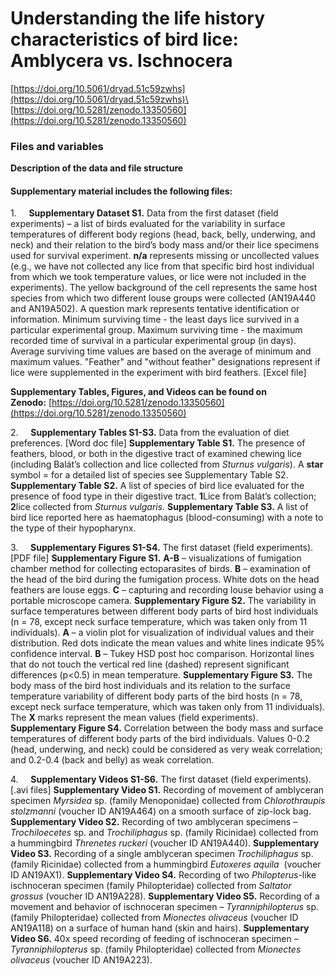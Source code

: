 # Understanding the life history characteristics of bird lice: Amblycera vs. Ischnocera

[https://doi.org/10.5061/dryad.51c59zwhs](https://doi.org/10.5061/dryad.51c59zwhs)\
[https://doi.org/10.5281/zenodo.13350560](https://doi.org/10.5281/zenodo.13350560)

### Files and variables

**Description of the data and file structure**

#### **Supplementary material includes the following files:**

1.     **Supplementary Dataset S1.** Data from the first dataset (field experiments) – a list of birds evaluated for the variability in surface temperatures of different body regions (head, back, belly, underwing, and neck) and their relation to the bird’s body mass and/or their lice specimens used for survival experiment. **n/a** represents missing or uncollected values (e.g., we have not collected any lice from that specific bird host individual from which we took temperature values, or lice were not included in the experiments). The yellow background of the cell represents the same host species from which two different louse groups were collected (AN19A440 and AN19A502). A question mark represents tentative identification or information. Minimum surviving time - the least days lice survived in a particular experimental group. Maximum surviving time - the maximum recorded time of survival in a particular experimental group (in days). Average surviving time values are based on the average of minimum and maximum values. "Feather" and "without feather" designations represent if lice were supplemented in the experiment with bird feathers. [Excel file]

**Supplementary Tables, Figures, and Videos can be found on Zenodo:** [https://doi.org/10.5281/zenodo.13350560](https://doi.org/10.5281/zenodo.13350560)

2.     **Supplementary Tables S1-S3.** Data from the evaluation of diet preferences.  [Word doc file]
**Supplementary Table S1.** The presence of feathers, blood, or both in the digestive tract of examined chewing lice (including Balát’s collection and lice collected from *Sturnus vulgaris*).  A **star** symbol = for a detailed list of species see Supplementary Table S2.
**Supplementary Table S2.** A list of species of bird lice evaluated for the presence of food type in their digestive tract. **1**Lice from Balát’s collection; **2**lice collected from *Sturnus vulgaris.*
**Supplementary Table S3.** A list of bird lice reported here as haematophagus (blood-consuming) with a note to the type of their hypopharynx.

3.     **Supplementary Figures S1-S4.** The first dataset (field experiments). [PDF file]
**Supplementary Figure S1.** **A-B** – visualizations of fumigation chamber method for collecting ectoparasites of birds. **B** – examination of the head of the bird during the fumigation process. White dots on the head feathers are louse eggs. **C** – capturing and recording louse behavior using a portable microscope camera.
**Supplementary Figure S2.** The variability in surface temperatures between different body parts of bird host individuals (n = 78, except neck surface temperature, which was taken only from 11 individuals). **A** – a violin plot for visualization of individual values and their distribution. Red dots indicate the mean values and white lines indicate 95% confidence interval. **B** – Tukey HSD post hoc comparison. Horizontal lines that do not touch the vertical red line (dashed) represent significant differences (p<0.5) in mean temperature.
**Supplementary Figure S3.** The body mass of the bird host individuals and its relation to the surface temperature variability of different body parts of the bird hosts (n = 78, except neck surface temperature, which was taken only from 11 individuals). The **X** marks represent the mean values (field experiments).
**Supplementary Figure S4.** Correlation between the body mass and surface temperatures of different body parts of the bird individuals. Values 0-0.2 (head, underwing, and neck) could be considered as very weak correlation; and 0.2-0.4 (back and belly) as weak correlation.

4.     **Supplementary Videos S1-S6.** The first dataset (field experiments).  [.avi files]
**Supplementary Video S1.** Recording of movement of amblyceran specimen *Myrsidea* sp. (family Menoponidae) collected from *Chlorothraupis stolzmanni* (voucher ID AN19A464) on a smooth surface of zip-lock bag.
**Supplementary Video S2.** Recording of two amblyceran specimens – *Trochiloecetes* sp. and *Trochiliphagus* sp. (family Ricinidae) collected from a hummingbird *Threnetes ruckeri* (voucher ID AN19A440).
**Supplementary Video S3.** Recording of a single amblyceran specimen *Trochiliphagus* sp. (family Ricinidae) collected from a hummingbird *Eutoxeres aquila*  (voucher ID AN19AX1).
**Supplementary Video S4.** Recording of two *Philopterus*-like ischnoceran specimen (family Philopteridae) collected from *Saltator grossus* (voucher ID AN19A228).
**Supplementary Video S5.** Recording of a movement and behavior of ischnoceran specimen – *Tyranniphilopterus* sp. (family Philopteridae) collected from *Mionectes olivaceus* (voucher ID AN19A118) on a surface of human hand (skin and hairs).
**Supplementary Video S6.** 40x speed recording of feeding of ischnoceran specimen – *Tyranniphilopterus* sp. (family Philopteridae) collected from *Mionectes olivaceus* (voucher ID AN19A223).
